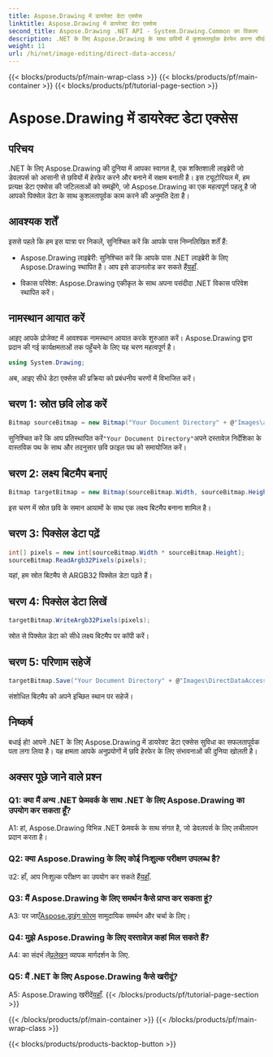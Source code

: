 ```yaml
---
title: Aspose.Drawing में डायरेक्ट डेटा एक्सेस
linktitle: Aspose.Drawing में डायरेक्ट डेटा एक्सेस
second_title: Aspose.Drawing .NET API - System.Drawing.Common का विकल्प
description: .NET के लिए Aspose.Drawing के साथ छवियों में कुशलतापूर्वक हेरफेर करना सीखें। हमारे चरण-दर-चरण मार्गदर्शिका के साथ सीधे डेटा एक्सेस में गोता लगाएँ।
weight: 11
url: /hi/net/image-editing/direct-data-access/
---
```


{{< blocks/products/pf/main-wrap-class >}}
{{< blocks/products/pf/main-container >}}
{{< blocks/products/pf/tutorial-page-section >}}

# Aspose.Drawing में डायरेक्ट डेटा एक्सेस

## परिचय

.NET के लिए Aspose.Drawing की दुनिया में आपका स्वागत है, एक शक्तिशाली लाइब्रेरी जो डेवलपर्स को आसानी से छवियों में हेरफेर करने और बनाने में सक्षम बनाती है। इस ट्यूटोरियल में, हम प्रत्यक्ष डेटा एक्सेस की जटिलताओं को समझेंगे, जो Aspose.Drawing का एक महत्वपूर्ण पहलू है जो आपको पिक्सेल डेटा के साथ कुशलतापूर्वक काम करने की अनुमति देता है।

## आवश्यक शर्तें

इससे पहले कि हम इस यात्रा पर निकलें, सुनिश्चित करें कि आपके पास निम्नलिखित शर्तें हैं:

-  Aspose.Drawing लाइब्रेरी: सुनिश्चित करें कि आपके पास .NET लाइब्रेरी के लिए Aspose.Drawing स्थापित है। आप इसे डाउनलोड कर सकते हैं[यहाँ](https://releases.aspose.com/drawing/net/).

- विकास परिवेश: Aspose.Drawing एकीकृत के साथ अपना पसंदीदा .NET विकास परिवेश स्थापित करें।

## नामस्थान आयात करें

आइए आपके प्रोजेक्ट में आवश्यक नामस्थान आयात करके शुरुआत करें। Aspose.Drawing द्वारा प्रदान की गई कार्यक्षमताओं तक पहुँचने के लिए यह चरण महत्वपूर्ण है।

```csharp
using System.Drawing;
```

अब, आइए सीधे डेटा एक्सेस की प्रक्रिया को प्रबंधनीय चरणों में विभाजित करें।

## चरण 1: स्रोत छवि लोड करें

```csharp
Bitmap sourceBitmap = new Bitmap("Your Document Directory" + @"Images\aspose_logo.png");
```

 सुनिश्चित करें कि आप प्रतिस्थापित करें`"Your Document Directory"`अपने दस्तावेज़ निर्देशिका के वास्तविक पथ के साथ और तदनुसार छवि फ़ाइल पथ को समायोजित करें।

## चरण 2: लक्ष्य बिटमैप बनाएं

```csharp
Bitmap targetBitmap = new Bitmap(sourceBitmap.Width, sourceBitmap.Height, System.Drawing.Imaging.PixelFormat.Format32bppPArgb);
```

इस चरण में स्रोत छवि के समान आयामों के साथ एक लक्ष्य बिटमैप बनाना शामिल है।

## चरण 3: पिक्सेल डेटा पढ़ें

```csharp
int[] pixels = new int[sourceBitmap.Width * sourceBitmap.Height];
sourceBitmap.ReadArgb32Pixels(pixels);
```

यहां, हम स्रोत बिटमैप से ARGB32 पिक्सेल डेटा पढ़ते हैं।

## चरण 4: पिक्सेल डेटा लिखें

```csharp
targetBitmap.WriteArgb32Pixels(pixels);
```

स्रोत से पिक्सेल डेटा को सीधे लक्ष्य बिटमैप पर कॉपी करें।

## चरण 5: परिणाम सहेजें

```csharp
targetBitmap.Save("Your Document Directory" + @"Images\DirectDataAccess_out.png");
```

संशोधित बिटमैप को अपने इच्छित स्थान पर सहेजें।

## निष्कर्ष

बधाई हो! आपने .NET के लिए Aspose.Drawing में डायरेक्ट डेटा एक्सेस सुविधा का सफलतापूर्वक पता लगा लिया है। यह क्षमता आपके अनुप्रयोगों में छवि हेरफेर के लिए संभावनाओं की दुनिया खोलती है।

## अक्सर पूछे जाने वाले प्रश्न

### Q1: क्या मैं अन्य .NET फ्रेमवर्क के साथ .NET के लिए Aspose.Drawing का उपयोग कर सकता हूँ?

A1: हां, Aspose.Drawing विभिन्न .NET फ्रेमवर्क के साथ संगत है, जो डेवलपर्स के लिए लचीलापन प्रदान करता है।

### Q2: क्या Aspose.Drawing के लिए कोई निःशुल्क परीक्षण उपलब्ध है?

 उ2: हाँ, आप निःशुल्क परीक्षण का उपयोग कर सकते हैं[यहाँ](https://releases.aspose.com/).

### Q3: मैं Aspose.Drawing के लिए समर्थन कैसे प्राप्त कर सकता हूं?

 A3: पर जाएँ[Aspose.ड्राइंग फोरम](https://forum.aspose.com/c/diagram/17) सामुदायिक समर्थन और चर्चा के लिए।

### Q4: मुझे Aspose.Drawing के लिए दस्तावेज़ कहां मिल सकते हैं?

A4: का संदर्भ लें[प्रलेखन](https://reference.aspose.com/drawing/net/) व्यापक मार्गदर्शन के लिए.

### Q5: मैं .NET के लिए Aspose.Drawing कैसे खरीदूं?

 A5: Aspose.Drawing खरीदें[यहाँ](https://purchase.aspose.com/buy).
{{< /blocks/products/pf/tutorial-page-section >}}

{{< /blocks/products/pf/main-container >}}
{{< /blocks/products/pf/main-wrap-class >}}

{{< blocks/products/products-backtop-button >}}
